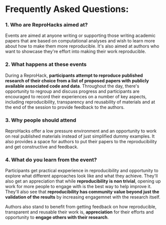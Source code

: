 # Frequently Asked Questions:

### 1. Who are ReproHacks aimed at?

Events are aimed at anyone writing or supporting those writing academic papers that are based on computational analyses and wish to learn more about how to make them more reproducible. It's also aimed at authors who want to showcase they're effort into making their work reproducible.

### 2. What happens at these events


During a ReproHack, **participants attempt to reproduce published research of their choice from a list of proposed papers with publicly available associated code and data**. Throughout the day, there's opportunity to regroup and discuss progress and participants are encouraged to record their experiences on a number of key aspects, including reproducibility, transparency and reusability of materials and at the end of the session to provide feedback to the authors.

### 3. Why people should attend

ReproHacks offer a low pressure environment and an opportunity to work on real published materials instead of just simplified dummy examples. It also provides a space for authors to put their papers to the reproducibility and get constructive and feedback.


### 4. What do you learn from the event?

Participants get practical expperience in reproducibility and opportunity to explore what different approaches look like and what they achieve. They'll also get an appreciation that while **reproducibility is non trivial**, opening up work for more people to engage with is the best way to help improve it. They'll also see that **reproducibility has community value beyond just the validation of the results** by increasing engagemnet with the research itself.

Authors also stand to benefit from getting feedback on how reproducible, transparent and reusable their work is, **appreciation** for their efforts and opportunity to **engage others with their research**.